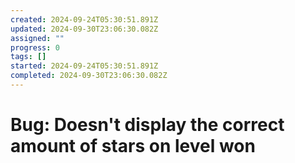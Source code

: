 ```yaml
---
created: 2024-09-24T05:30:51.891Z
updated: 2024-09-30T23:06:30.082Z
assigned: ""
progress: 0
tags: []
started: 2024-09-24T05:30:51.891Z
completed: 2024-09-30T23:06:30.082Z
---
```


# Bug: Doesn't display the correct amount of stars on level won
